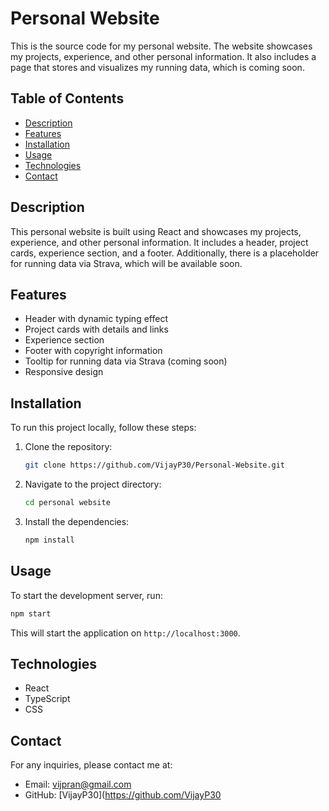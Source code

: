 # Personal Website

This is the source code for my personal website. The website showcases my projects, experience, and other personal information. It also includes a page that stores and visualizes my running data, which is coming soon.

## Table of Contents

- [Description](#description)
- [Features](#features)
- [Installation](#installation)
- [Usage](#usage)
- [Technologies](#technologies)
- [Contact](#contact)

## Description

This personal website is built using React and showcases my projects, experience, and other personal information. It includes a header, project cards, experience section, and a footer. Additionally, there is a placeholder for running data via Strava, which will be available soon.

## Features

- Header with dynamic typing effect
- Project cards with details and links
- Experience section
- Footer with copyright information
- Tooltip for running data via Strava (coming soon)
- Responsive design

## Installation

To run this project locally, follow these steps:

1. Clone the repository:
   ```bash
   git clone https://github.com/VijayP30/Personal-Website.git
2. Navigate to the project directory:
    ```bash
    cd personal website
3. Install the dependencies:
    ```bash
    npm install

## Usage

To start the development server, run:
```bash
npm start
```

This will start the application on `http://localhost:3000`.

## Technologies

- React
- TypeScript
- CSS

## Contact

For any inquiries, please contact me at:
- Email: vijpran@gmail.com
- GitHub: [VijayP30](https://github.com/VijayP30